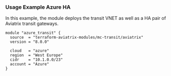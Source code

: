 ### Usage Example Azure HA

In this example, the module deploys the transit VNET as well as a HA pair of Aviatrix transit gateways.

```hcl
module "azure_transit" {
  source  = "terraform-aviatrix-modules/mc-transit/aviatrix"
  version = "8.0.0"

  cloud   = "azure"
  region  = "West Europe"
  cidr    = "10.1.0.0/23"
  account = "Azure"
}
```